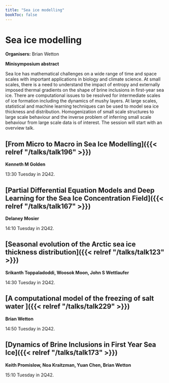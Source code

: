 ```yaml
---
title: "Sea ice modelling"
bookToc: false
---
```


# Sea ice modelling

**Organisers:** Brian Wetton

**Minisymposium abstract**

Sea Ice has mathematical challenges on a wide range of time and space scales with  important applications in biology and climate science. At small scales, there is a need to understand the impact of entropy and externally imposed thermal gradients on the shape of brine inclusions in first-year sea ice. There are computational issues to be resolved for intermediate scales of ice formation including the dynamics of mushy layers. At large scales, statistical and machine learning techniques can be used to model sea ice thickness and distribution. Homogenization of small scale structures to large scale behaviour and the inverse problem of inferring small scale behaviour from large scale data is of interest. The session will start with an overview talk. 



## [From Micro to Macro in Sea Ice Modelling]({{< relref "/talks/talk196" >}})

**Kenneth M Golden**

13:30 Tuesday in 2Q42.


## [Partial Differential Equation Models and Deep Learning for the Sea Ice Concentration Field]({{< relref "/talks/talk167" >}})

**Delaney Mosier**

14:10 Tuesday in 2Q42.


## [Seasonal evolution of the Arctic sea ice thickness distribution]({{< relref "/talks/talk123" >}})

**Srikanth Toppaladoddi, Woosok Moon, John S Wettlaufer**

14:30 Tuesday in 2Q42.


## [A computational model of the freezing of salt water ]({{< relref "/talks/talk229" >}})

**Brian Wetton**

14:50 Tuesday in 2Q42.


## [Dynamics of Brine Inclusions in First Year Sea Ice]({{< relref "/talks/talk173" >}})

**Keith Promislow, Noa Kraitzman, Yuan Chen, Brian Wetton**

15:10 Tuesday in 2Q42.


